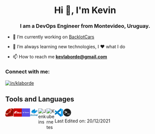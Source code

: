 <h1 align="center">Hi 👋, I'm Kevin</h1>
<h3 align="center">I am a DevOps Engineer from Montevideo, Uruguay.</h3>


- 🔭 I’m currently working on [BacklotCars](https://github.com/Backlot-Cars/)

- 🌱 I’m always learning new technologies, I ❤️ what I do

- 📫 How to reach me **kevlaborde@gmail.com**

<h3 align="left">Connect with me:</h3>
<p align="left">
<a href="https://www.linkedin.com/in/klaborde/" target="blank"><img align="center" src="https://raw.githubusercontent.com/rahuldkjain/github-profile-readme-generator/master/src/images/icons/Social/linked-in-alt.svg" alt="in/klaborde" height="30" width="40" /></a>
  
  ## Tools and Languages
[<img align="left" alt="Ruby" width="26px" src="https://raw.githubusercontent.com/github/explore/80688e429a7d4ef2fca1e82350fe8e3517d3494d/topics/ruby/ruby.png" />][github]
[<img align="left" alt="on Rails" width="26px" src="https://raw.githubusercontent.com/github/explore/80688e429a7d4ef2fca1e82350fe8e3517d3494d/topics/rails/rails.png" />][github]
[<img align="left" alt="Terraform" width="26px" src="https://raw.githubusercontent.com/github/explore/80688e429a7d4ef2fca1e82350fe8e3517d3494d/topics/terraform/terraform.png" />][github]
[<img align="left" alt="Docker" width="26px" src="https://raw.githubusercontent.com/github/explore/80688e429a7d4ef2fca1e82350fe8e3517d3494d/topics/docker/docker.png" />][github]
[<img align="left" alt="Jenkins" width="26px" src="https://www.jenkins.io/images/logos/jenkins/jenkins.svg" />][github]
[<img align="left" alt="Kubernetes" width="26px" src="https://kubernetes.io/images/nav_logo.svg" />][github]
[<img align="left" alt="Visual Studio Code" width="26px" src="https://raw.githubusercontent.com/github/explore/80688e429a7d4ef2fca1e82350fe8e3517d3494d/topics/visual-studio-code/visual-studio-code.png" />][github]
[<img align="left" alt="Terminal" width="26px" src="https://raw.githubusercontent.com/github/explore/80688e429a7d4ef2fca1e82350fe8e3517d3494d/topics/terminal/terminal.png" />][github]

<br />

[github]: https://github.com/kevlaborde025

</p>




Last Edited on: 20/12/2021

